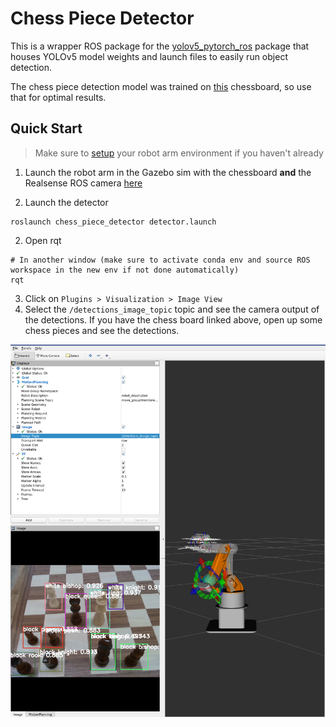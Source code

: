 # Chess Piece Detector

This is a wrapper ROS package for the [yolov5_pytorch_ros](https://github.com/raghavauppuluri13/yolov5_pytorch_ros) package that houses YOLOv5 model weights and launch files to easily run object detection.

The chess piece detection model was trained on [this](https://www.amazon.com/Chess-Armory-Wooden-Interior-Storage/dp/B01256V578/ref=sr_1_29?dchild=1&keywords=chessboard&qid=1625791438&sr=8-29) chessboard, so use that for optimal results. 

## Quick Start

> Make sure to [setup](https://github.com/purdue-arc/arc_robot_arm/blob/main/README.md) your robot arm environment if you haven't already

1. Launch the robot arm in the Gazebo sim with the chessboard **and** the Realsense ROS camera [here](https://github.com/purdue-arc/arc_robot_arm/tree/refactoring/protoarm_bringup)

2. Launch the detector
```
roslaunch chess_piece_detector detector.launch
```
2. Open rqt 

```
# In another window (make sure to activate conda env and source ROS workspace in the new env if not done automatically)
rqt
```
3. Click on `Plugins > Visualization > Image View` 
4. Select the `/detections_image_topic` topic and see the camera output of the detections. If you have the chess board linked above, open up some chess pieces and see the detections.

![dets](https://github.com/purdue-arc/arc_robot_arm/blob/main/assets/images/obj_det_may_21.png)
